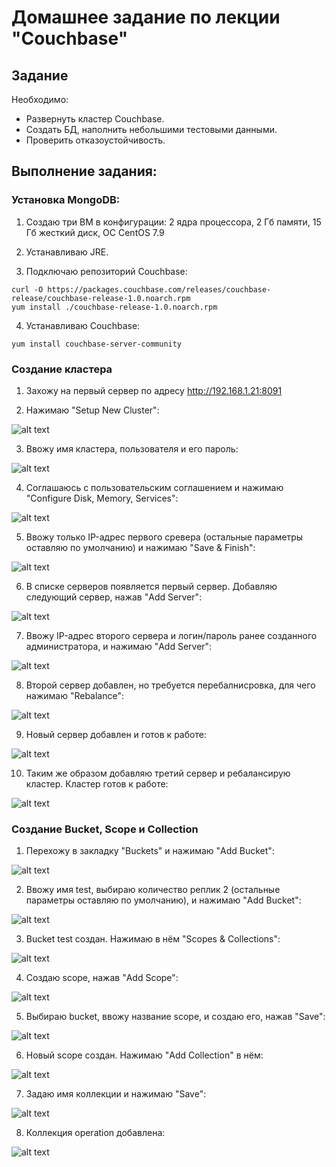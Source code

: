# Домашнее задание по лекции "Couchbase"

## Задание

Необходимо:
- Развернуть кластер Couchbase.
- Создать БД, наполнить небольшими тестовыми данными.
- Проверить отказоустойчивость.

## Выполнение задания:

### Установка MongoDB:

1. Создаю три ВМ в конфигурации: 2 ядра процессора, 2 Гб памяти, 15 Гб жесткий диск, ОС CentOS 7.9

2. Устанавливаю JRE.

3. Подключаю репозиторий Couchbase:
```
curl -O https://packages.couchbase.com/releases/couchbase-release/couchbase-release-1.0.noarch.rpm
yum install ./couchbase-release-1.0.noarch.rpm
```

4. Устанавливаю Couchbase:
```
yum install couchbase-server-community
```

### Создание кластера

1. Захожу на первый сервер по адресу http://192.168.1.21:8091

2. Нажимаю "Setup New Cluster":

![alt text](./04_Couchbase/01.jpg)

3. Ввожу имя кластера, пользователя и его пароль:

![alt text](./04_Couchbase/02.jpg)

4. Соглашаюсь с пользовательским соглашением и нажимаю "Configure Disk, Memory, Services":

![alt text](./04_Couchbase/03.jpg)

5. Ввожу только IP-адрес первого сревера (остальные параметры оставляю по умолчанию) и нажимаю "Save & Finish":

![alt text](./04_Couchbase/04.jpg)

6. В списке серверов появляется первый сервер. Добавляю следующий сервер, нажав "Add Server":

![alt text](./04_Couchbase/05.jpg)

7. Ввожу IP-адрес второго сервера и логин/пароль ранее созданного администратора, и нажимаю "Add Server":

![alt text](./04_Couchbase/06.jpg)

8. Второй сервер добавлен, но требуется перебалнисровка, для чего нажимаю "Rebalance":

![alt text](./04_Couchbase/07.jpg)

9. Новый сервер добавлен и готов к работе:

![alt text](./04_Couchbase/08.jpg)

10. Таким же образом добавляю третий сервер и ребалансирую кластер. Кластер готов к работе:

![alt text](./04_Couchbase/10.jpg)

### Создание Bucket, Scope и Collection

1. Перехожу в закладку "Buckets" и нажимаю "Add Bucket":

![alt text](./04_Couchbase/11.jpg)

2. Ввожу имя test, выбираю количество реплик 2 (остальные параметры оставляю по умолчанию), и нажимаю "Add Bucket":

![alt text](./04_Couchbase/12.jpg)

3. Bucket test создан. Нажимаю в нём "Scopes & Collections":

![alt text](./04_Couchbase/15.jpg)

4. Создаю scope, нажав "Add Scope":

![alt text](./04_Couchbase/16.jpg)

5. Выбираю bucket, ввожу название scope, и создаю его, нажав "Save":

![alt text](./04_Couchbase/17.jpg)

6. Новый scope создан. Нажимаю "Add Collection" в нём:

![alt text](./04_Couchbase/18.jpg)

7. Задаю имя коллекции и нажимаю "Save":

![alt text](./04_Couchbase/19.jpg)

8. Коллекция operation добавлена:

![alt text](./04_Couchbase/20.jpg)

